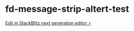# fd-message-strip-altert-test

[Edit in StackBlitz next generation editor ⚡️](https://stackblitz.com/~/github.com/CaiCharles01/fd-message-strip-altert-test)